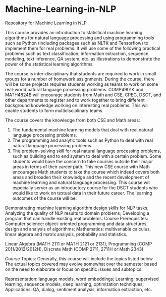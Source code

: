 # Machine-Learning-in-NLP
Repository for Machine Learning in NLP

This course provides an introduction to statistical machine learning algorithms for natural language processing and using programming tools such as Python (including packages such as NLTK  and Tensorflow) to implement them for real problems. It will use some of the following practical problems such as text classification, information extraction, sequence modeling, text inference, QA system, etc. as illustrations to demonstrate the power of the statistical learning algorithms.

The course is inter-disciplinary that students are required to work in small groups for a number of homework assignments. During the course, there will be some projects requires students working as teams to work on some real-world natural language processing problems. COMP4901K and MATH4824B will encourage students from Math and CSE, CPEG, DSCT, and other departments to register and to work together to bring different background knowledge working on interesting real problems. This will enable students to form multidisciplinary teams.

The course covers the knowledge from both CSE and Math areas:

1) The fundamental machine learning models that deal with real natural language processing problems.
2) The programming and analytic tools such as Python to deal with real natural language processing problems.
3) The problem-solving skill for real natural language processing problems, such as building end to end system to deal with a certain problem.
Some students would have the concern to take courses outside their major areas in terms of their career path. This new CSE course with Math encourages Math students to take the course which indeed covers both areas and broaden their knowledge and the recent development of machine learning and natural language processing. This course will especially server as an introductory course for the DSCT students who would like to work on textual data in their future career. The learning outcomes of the course will be:

Demonstrating machine learning algorithm design skills for NLP tasks;
Analyzing the quality of NLP results to domain problems;
Developing a program that can handle existing real problems.
Course Prerequisites:  Computer science: object-oriented programming and data structures, design and analysis of algorithms; Mathematics: multivariable calculus, linear algebra and matrix analysis, probability and statistics.

Linear Algebra (MATH 2111 or MATH 2121 or 2131), Programming (COMP 2011/2012/2012H), Discrete Math (COMP 2711, 2711H or Math 2343)

Course Topics: Generally, this course will include the topics listed below.  The actual topics covered may evolve somewhat over the semester based on the need to elaborate or focus on specific issues and subtopics. 

Representation: language models, word embeddings;
Learning: supervised learning, sequence models, deep learning, optimization techniques;
Applications: QA, dialog, sentiment analysis, information extraction, etc.
